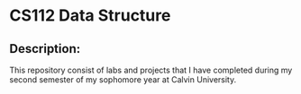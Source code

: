 # CS112 Data Structure
## Description: <br/>
This repository consist of labs and projects that I have completed during my second semester of my sophomore year at Calvin University. <br/>
